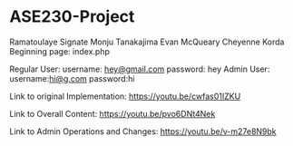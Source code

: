 # ASE230-Project

Ramatoulaye Signate Monju Tanakajima Evan McQueary Cheyenne Korda
Beginning page: index.php

Regular User:
  username: hey@gmail.com 
  password: hey
Admin User:
  username:hi@g.com
  password:hi

Link to original Implementation:
  https://youtu.be/cwfas01IZKU

Link to Overall Content:
  https://youtu.be/pvo6DNt4Nek

Link to Admin Operations and Changes:
  https://youtu.be/v-m27e8N9bk

